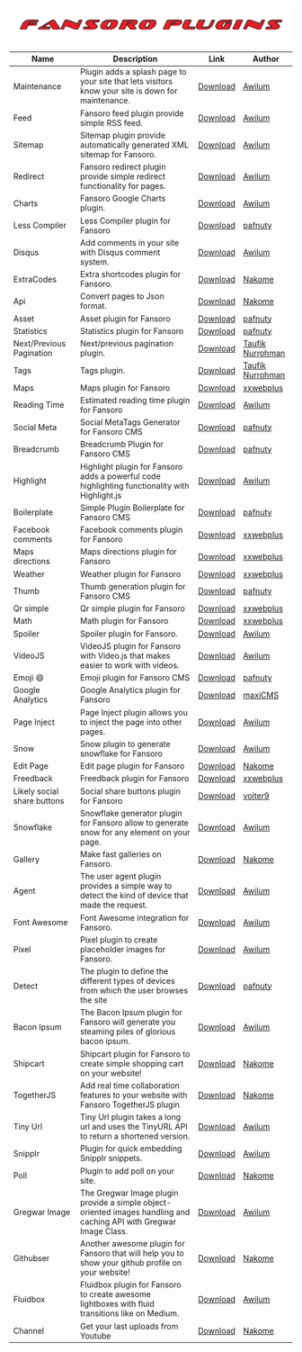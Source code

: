 ![Fansoro Plugins](fansoro-plugins.png)

| Name | Description | Link | Author |
| -----|-------------|-----|-----|
| Maintenance | Plugin adds a splash page to your site that lets visitors know your site is down for maintenance. |[Download](https://github.com/fansoro/fansoro-plugin-maintenance/releases/latest) | [Awilum](https://github.com/Awilum) |
| Feed | Fansoro feed plugin provide simple RSS feed. |[Download](https://github.com/fansoro/fansoro-plugin-feed/releases/latest) | [Awilum](https://github.com/Awilum) |
| Sitemap | Sitemap plugin provide automatically generated XML sitemap for Fansoro. |[Download](https://github.com/fansoro/fansoro-plugin-sitemap/releases/latest) | [Awilum](https://github.com/Awilum) |
| Redirect | Fansoro redirect plugin provide simple redirect functionality for pages. |[Download](https://github.com/fansoro/fansoro-plugin-redirect/releases/latest) | [Awilum](https://github.com/Awilum) |
| Charts | Fansoro Google Charts plugin. |[Download](https://github.com/fansoro/fansoro-plugin-charts/releases/latest) | [Awilum](https://github.com/Awilum) |
| Less Compiler | Less Compiler plugin for Fansoro |[Download](https://github.com/pafnuty-fansoro-plugins/fansoro-less/releases/latest) | [pafnuty](https://github.com/pafnuty) |
| Disqus | Add comments in your site with Disqus comment system. |[Download](https://github.com/fansoro/fansoro-plugin-disqus/releases/latest) | [Awilum](https://github.com/Awilum) |
| ExtraCodes | Extra shortcodes plugin for Fansoro. |[Download](https://github.com/nakome/fansoro-plugins-extra) | [Nakome](https://github.com/nakome) |
| Api | Convert pages to Json format. |[Download](https://github.com/nakome/Fansoro-Api-plugin/archive/master.zip) | [Nakome](https://github.com/nakome) |
| Asset | Asset plugin for Fansoro |[Download](https://github.com/pafnuty-fansoro-plugins/fansoro-plugin-asset/releases/latest) | [pafnuty](https://github.com/pafnuty) |
| Statistics | Statistics plugin for Fansoro |[Download](https://github.com/pafnuty-fansoro-plugins/fansoro-statistics/releases/latest) | [pafnuty](https://github.com/pafnuty) |
| Next/Previous Pagination | Next/previous pagination plugin. |[Download](https://github.com/tovic/nextprev-plugin-for-fansoro/releases/latest) | [Taufik Nurrohman](http://latitudu.com) |
| Tags | Tags plugin. |[Download](https://github.com/tovic/tags-plugin-for-fansoro/releases/latest) | [Taufik Nurrohman](http://latitudu.com) |
| Maps | Maps plugin for Fansoro |[Download](http://www.xxwebplus.eu/plugin/maps) | [xxwebplus](http://forum.morfy.org/profile/4/xxwebplus) |
| Reading Time | Estimated reading time plugin for Fansoro |[Download](https://github.com/fansoro/fansoro-plugin-reading-time) | [Awilum](https://github.com/Awilum) |
| Social Meta | Social MetaTags Generator for Fansoro CMS |[Download](https://github.com/pafnuty-fansoro-plugins/fansoro-plugin-socialmeta/releases/latest) | [pafnuty](https://github.com/pafnuty) |
| Breadcrumb | Breadcrumb Plugin for Fansoro CMS |[Download](https://github.com/pafnuty-fansoro-plugins/fansoro-plugin-breadcrumb/releases/latest) | [pafnuty](https://github.com/pafnuty) |
| Highlight | Highlight plugin for Fansoro adds a powerful code highlighting functionality with Highlight.js |[Download](https://github.com/fansoro/fansoro-plugin-highlight) | [Awilum](https://github.com/Awilum) |
| Boilerplate | Simple Plugin Boilerplate for Fansoro CMS |[Download](https://github.com/pafnuty-fansoro-plugins/fansoro-plugin-boilerplate/releases/latest) | [pafnuty](https://github.com/pafnuty) |
| Facebook comments | Facebook comments plugin for Fansoro |[Download](http://www.xxwebplus.eu/plugin/facebook-comments) | [xxwebplus](http://forum.morfy.org/profile/4/xxwebplus) |
| Maps directions | Maps directions plugin for Fansoro |[Download](http://www.xxwebplus.eu/plugin/maps-directions) | [xxwebplus](http://forum.morfy.org/profile/4/xxwebplus) |
| Weather | Weather plugin for Fansoro |[Download](http://www.xxwebplus.eu/plugin/weather) | [xxwebplus](http://forum.morfy.org/profile/4/xxwebplus) |
| Thumb | Thumb generation plugin for Fansoro CMS |[Download](https://github.com/pafnuty-fansoro-plugins/fansoro-plugin-thumb/releases/latest) | [pafnuty](https://github.com/pafnuty) |
| Qr simple | Qr simple plugin for Fansoro |[Download](http://www.xxwebplus.eu/plugin/qr-simple) | [xxwebplus](http://forum.morfy.org/profile/4/xxwebplus) |
| Math | Math plugin for Fansoro |[Download](http://www.xxwebplus.eu/plugin/math) | [xxwebplus](http://forum.morfy.org/profile/4/xxwebplus) |
| Spoiler | Spoiler plugin for Fansoro. |[Download](https://github.com/fansoro/fansoro-plugin-spoiler) | [Awilum](https://github.com/Awilum) |
| VideoJS | VideoJS plugin for Fansoro with Video.js that makes easier to work with videos. |[Download](https://github.com/fansoro/fansoro-plugin-videojs) | [Awilum](https://github.com/Awilum) |
| Emoji :smile: | Emoji plugin for Fansoro CMS |[Download](https://github.com/pafnuty-fansoro-plugins/fansoro-plugin-emoji/releases/latest) | [pafnuty](https://github.com/pafnuty) |
| Google Analytics | Google Analytics plugin for Fansoro |[Download](https://github.com/maxisoft-fansoro-plugins/google-analytics) | [maxiCMS](https://github.com/maxicms) |
| Page Inject | Page Inject plugin allows you to inject the page into other pages. |[Download](https://github.com/fansoro/fansoro-plugin-page-inject) | [Awilum](https://github.com/Awilum) |
| Snow | Snow plugin to generate snowflake for Fansoro |[Download](https://github.com/fansoro/fansoro-plugin-snow) | [Awilum](https://github.com/Awilum) |
| Edit Page | Edit page plugin for Fansoro |[Download](https://github.com/nakome/fansoro-edit-plugin) | [Nakome](https://github.com/nakome) |
| Freedback | Freedback plugin for Fansoro |[Download](http://www.xxwebplus.eu/plugin/freedback) | [xxwebplus](http://forum.morfy.org/profile/4/xxwebplus) |
| Likely social share buttons | Social share buttons plugin for Fansoro |[Download](https://github.com/volter9/fansoro-plugin-likely/releases) | [volter9](http://volter9.github.io) |
| Snowflake | Snowflake generator plugin for Fansoro allow to generate snow for any element on your page. |[Download](https://github.com/fansoro/fansoro-plugin-snowflake) | [Awilum](https://github.com/Awilum) |
| Gallery | Make fast galleries on Fansoro. |[Download](https://github.com/nakome/fansoro-gallery-plugin) | [Nakome](https://github.com/nakome) |
| Agent | The user agent plugin provides a simple way to detect the kind of device that made the request. |[Download](https://github.com/fansoro/fansoro-plugin-agent) | [Awilum](https://github.com/Awilum) |
| Font Awesome | Font Awesome integration for Fansoro. |[Download](https://github.com/fansoro/fansoro-plugin-font-awesome) | [Awilum](https://github.com/Awilum) |
| Pixel | Pixel plugin to create placeholder images for Fansoro. |[Download](https://github.com/fansoro/fansoro-plugin-pixel) | [Awilum](https://github.com/Awilum) |
| Detect | The plugin to define the different types of devices from which the user browses the site |[Download](https://github.com/pafnuty-fansoro-plugins/fansoro-plugin-detect/releases/latest) | [pafnuty](https://github.com/pafnuty) |
| Bacon Ipsum | The Bacon Ipsum plugin for Fansoro will generate you steaming piles of glorious bacon ipsum. |[Download](https://github.com/fansoro/fansoro-plugin-bacon-ipsum) | [Awilum](https://github.com/Awilum) |
| Shipcart | Shipcart plugin for Fansoro to create simple shopping cart on your website! |[Download](https://github.com/nakome/fansoro-shipcart-plugin) | [Nakome](https://github.com/nakome) |
| TogetherJS | Add real time collaboration features to your website with Fansoro TogetherJS plugin |[Download](https://github.com/nakome/fansoro-togetherjs-plugin) | [Nakome](https://github.com/nakome) |
| Tiny Url | Tiny Url plugin takes a long url and uses the TinyURL API to return a shortened version. |[Download](https://github.com/fansoro/fansoro-plugin-tiny-url) | [Awilum](https://github.com/Awilum) |
| Snipplr | Plugin for quick embedding Snipplr snippets. |[Download](https://github.com/fansoro/fansoro-plugin-snipplr) | [Awilum](https://github.com/Awilum) |
| Poll | Plugin to add poll on your site. |[Download](https://github.com/nakome/fansoro-poll-plugin) | [Nakome](https://github.com/nakome) |
| Gregwar Image | The Gregwar Image plugin provide a simple object-oriented images handling and caching API with Gregwar Image Class. |[Download](https://github.com/fansoro/fansoro-plugin-gregwar-image) | [Awilum](https://github.com/Awilum) |
| Githubser | Another awesome plugin for Fansoro that will help you to show your github profile on your website! |[Download](https://github.com/nakome/fansoro-githubser-plugin) | [Nakome](https://github.com/nakome) |
| Fluidbox | Fluidbox plugin for Fansoro to create awesome lightboxes with fluid transitions like on Medium. |[Download](https://github.com/fansoro/fansoro-plugin-fluidbox) | [Awilum](https://github.com/Awilum) |
| Channel | Get your last uploads from Youtube |[Download](https://github.com/nakome/fansoro-channel-plugin) | [Nakome](https://github.com/nakome) |
